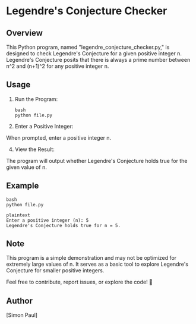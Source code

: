 # Legendre's Conjecture Checker
## Overview
This Python program, named "legendre_conjecture_checker.py," is designed to check Legendre's Conjecture for a given positive integer n. Legendre's Conjecture posits that there is always a prime number between n^2 and (n+1)^2 for any positive integer n.

## Usage
1. Run the Program:

       bash
       python file.py
2. Enter a Positive Integer:
   
When prompted, enter a positive integer n.

4. View the Result:

The program will output whether Legendre's Conjecture holds true for the given value of n.

## Example

    bash
    python file.py

    plaintext
    Enter a positive integer (n): 5
    Legendre's Conjecture holds true for n = 5.

## Note
This program is a simple demonstration and may not be optimized for extremely large values of n. It serves as a basic tool to explore Legendre's Conjecture for smaller positive integers.

Feel free to contribute, report issues, or explore the code! 🚀

## Author
[Simon Paul]
